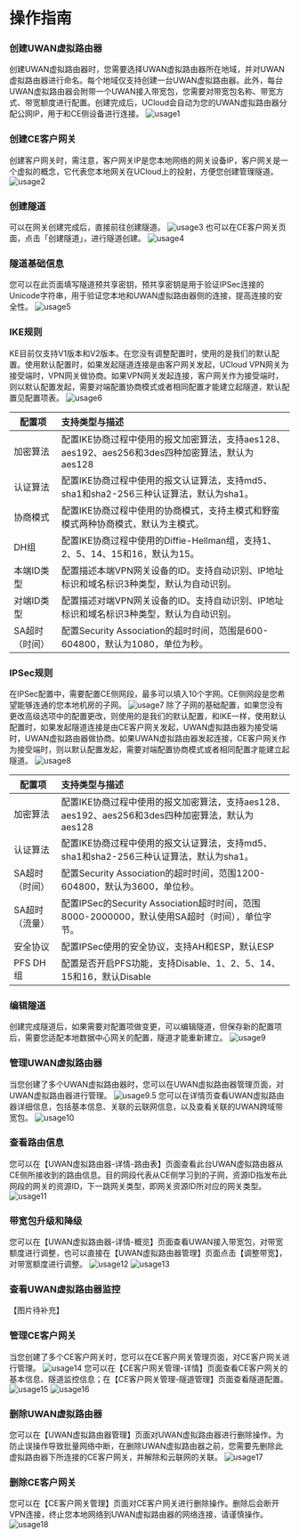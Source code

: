 # 操作指南



### 创建UWAN虚拟路由器
创建UWAN虚拟路由器时，您需要选择UWAN虚拟路由器所在地域，并对UWAN虚拟路由器进行命名。每个地域仅支持创建一台UWAN虚拟路由器。此外，每台UWAN虚拟路由器会附带一个UWAN接入带宽包，您需要对带宽包名称、带宽方式、带宽额度进行配置。创建完成后，UCloud会自动为您的UWAN虚拟路由器分配公网IP，用于和CE侧设备进行连接。
![usage1](/images/usage1.png)

### 创建CE客户网关
创建客户网关时，需注意，客户网关IP是您本地网络的网关设备IP，客户网关是一个虚拟的概念，它代表您本地网关在UCloud上的投射，方便您创建管理隧道。
![usage2](/images/usage2.png)

### 创建隧道
可以在网关创建完成后，直接前往创建隧道。
![usage3](/images/usage3.png)
也可以在CE客户网关页面，点击「创建隧道」，进行隧道创建。
![usage4](/images/usage4.png)

### 隧道基础信息
您可以在此页面填写隧道预共享密钥，预共享密钥是用于验证IPSec连接的Unicode字符串，用于验证您本地和UWAN虚拟路由器侧的连接，提高连接的安全性。
![usage5](/images/usage5.png)

### IKE规则
KE目前仅支持V1版本和V2版本。在您没有调整配置时，使用的是我们的默认配置。使用默认配置时，如果发起隧道连接是由客户网关发起，UCloud VPN网关为接受端时，VPN网关做协商。如果VPN网关发起连接，客户网关作为接受端时，则以默认配置发起，需要对端配置协商模式或者相同配置才能建立起隧道，默认配置见配置项表。
![usage6](/images/usage6.png)


| **配置项** | **支持类型与描述**                                                  |
| --------- | :----------------------------------------------------------- |
| 加密算法 |配置IKE协商过程中使用的报文加密算法，支持aes128、aes192、aes256和3des四种加密算法，默认为aes128 |
| 认证算法  | 配置IKE协商过程中使用的报文认证算法，支持md5、sha1和sha2-256三种认证算法，默认为sha1。 |
| 协商模式| 配置IKE协商过程中使用的协商模式，支持主模式和野蛮模式两种协商模式，默认为主模式。 |
| DH组|配置IKE协商过程中使用的Diffie-Hellman组，支持1、2、5、14、15和16，默认为15。 |
| 本端ID类型 |配置描述本端VPN网关设备的ID。支持自动识别、IP地址标识和域名标识3种类型，默认为自动识别。|
|对端ID类型| 配置描述对端VPN网关设备的ID。支持自动识别、IP地址标识和域名标识3种类型，默认为自动识别。|
|SA超时（时间）| 配置Security Association的超时时间，范围是600-604800，默认为1080，单位为秒。|

### IPSec规则
在IPSec配置中，需要配置CE侧网段，最多可以填入10个字网。CE侧网段是您希望能够连通的您本地机房的子网。
![usage7](/images/usage7.png)
除了子网的基础配置，如果您没有更改高级选项中的配置更改，则使用的是我们的默认配置，和IKE一样，使用默认配置时，如果发起隧道连接是由CE客户网关发起，UWAN虚拟路由器为接受端时，UWAN虚拟路由器做协商。如果UWAN虚拟路由器发起连接，CE客户网关作为接受端时，则以默认配置发起，需要对端配置协商模式或者相同配置才能建立起隧道。 
![usage8](/images/usage8.png)


| **配置项** | **支持类型与描述**                                                  |
| --------- | :----------------------------------------------------------- |
| 加密算法 |配置IKE协商过程中使用的报文加密算法，支持aes128、aes192、aes256和3des四种加密算法，默认为aes128 |
| 认证算法  | 配置IKE协商过程中使用的报文认证算法，支持md5、sha1和sha2-256三种认证算法，默认为sha1。 |
|SA超时（时间）| 配置Security Association的超时时间，范围1200-604800，默认为3600，单位秒。|
|SA超时（流量）| 配置IPSec的Security Association超时时间，范围8000-2000000，默认使用SA超时（时间），单位字节。|
| 安全协议| 配置IPSec使用的安全协议，支持AH和ESP，默认ESP |
| PFS DH组|配置是否开启PFS功能，支持Disable、1、2、5、14、15和16，默认Disable |


### 编辑隧道
创建完成隧道后，如果需要对配置项做变更，可以编辑隧道，但保存新的配置项后，需要您适配本地数据中心网关的配置，隧道才能重新建立。
![usage9](/images/usage9.png)

### 管理UWAN虚拟路由器
当您创建了多个UWAN虚拟路由器时，您可以在UWAN虚拟路由器管理页面，对UWAN虚拟路由器进行管理。
![usage9.5](/images/usage9.5.png)
您可以在详情页查看UWAN虚拟路由器详细信息，包括基本信息、关联的云联网信息，以及查看关联的UWAN跨域带宽包。
![usage10](/images/usage10.png)

### 查看路由信息
您可以在【UWAN虚拟路由器-详情-路由表】页面查看此台UWAN虚拟路由器从CE侧所接收到的路由信息。目的网段代表从CE侧学习到的子网，资源ID指发布此网段的网关的资源ID，下一跳网关类型，即网关资源ID所对应的网关类型。
![usage11](/images/usage11.png)

### 带宽包升级和降级
您可以在【UWAN虚拟路由器-详情-概览】页面查看UWAN接入带宽包，对带宽额度进行调整，也可以直接在【UWAN虚拟路由器管理】页面点击【调整带宽】，对带宽额度进行调整。
![usage12](/images/usage12.png)
![usage13](/images/usage13.png)

### 查看UWAN虚拟路由器监控
【图片待补充】

### 管理CE客户网关
当您创建了多个CE客户网关时，您可以在CE客户网关管理页面，对CE客户网关进行管理。
![usage14](/images/usage14.png)
您可以在【CE客户网关管理-详情】页面查看CE客户网关的基本信息、隧道监控信息；在【CE客户网关管理-隧道管理】页面查看隧道配置。
![usage15](/images/usage15.png)
![usage16](/images/usage16.png)

### 删除UWAN虚拟路由器
您可以在【UWAN虚拟路由器管理】页面对UWAN虚拟路由器进行删除操作。为防止误操作导致批量网络中断，在删除UWAN虚拟路由器之前，您需要先删除此虚拟路由器下所连接的CE客户网关，并解除和云联网的关联。
![usage17](/images/usage17.png)

### 删除CE客户网关
您可以在【CE客户网关管理】页面对CE客户网关进行删除操作。删除后会断开VPN连接，终止您本地网络到UWAN虚拟路由器的网络连接，请谨慎操作。
![usage18](/images/usage18.png)
